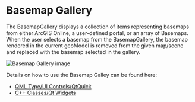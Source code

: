 # Basemap Gallery

The BasemapGallery displays a collection of items representing basemaps from either ArcGIS Online, a user-defined portal, or an array of Basemaps. When the user selects a basemap from the BasemapGallery, the basemap rendered in the current geoModel is removed from the given map/scene and replaced with the basemap selected in the gallery.

![Basemap Gallery image](https://developers.arcgis.com/qt/toolkit/api-reference/images/basemap.gif)

Details on how to use the Basemap Galley can be found here:
- [QML Type/UI Controls/QtQuick](https://developers.arcgis.com/qt/toolkit/api-reference/qml-basemapgallery.html)
- [C++ Classes/Qt Widgets](https://developers.arcgis.com/qt/toolkit/api-reference/esri-arcgisruntime-toolkit-basemapgallery.html)
